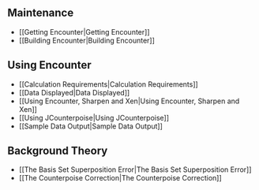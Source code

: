 Maintenance
-----------

* [[Getting Encounter|Getting Encounter]]
* [[Building Encounter|Building Encounter]]

Using Encounter
---------------

* [[Calculation Requirements|Calculation Requirements]]
* [[Data Displayed|Data Displayed]]
* [[Using Encounter, Sharpen and Xen|Using Encounter, Sharpen and Xen]]
* [[Using JCounterpoise|Using JCounterpoise]]
* [[Sample Data Output|Sample Data Output]]

Background Theory
-----------------

* [[The Basis Set Superposition Error|The Basis Set Superposition Error]]
* [[The Counterpoise Correction|The Counterpoise Correction]]
